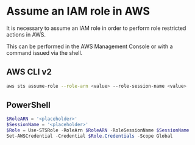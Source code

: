 # Assume an IAM role in AWS

It is necessary to assume an IAM role in order to perform role restricted actions in AWS.

This can be performed in the AWS Management Console or with a command issued via the shell.

## AWS CLI v2

```bash
aws sts assume-role --role-arn <value> --role-session-name <value>
```

## PowerShell

```powershell
$RoleARN = '<placeholder>'
$SessionName = '<placeholder>'
$Role = Use-STSRole -RoleArn $RoleARN -RoleSessionName $SessionName
Set-AWSCredential -Credential $Role.Credentials -Scope Global
```

